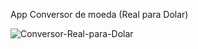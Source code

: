 App Conversor de moeda (Real para Dolar)

![Conversor-Real-para-Dolar](https://github.com/jonata1200/Conversor-Real-para-Dolar/assets/106604675/8348f8c0-861c-4f31-a234-886f3cbfac0a)
